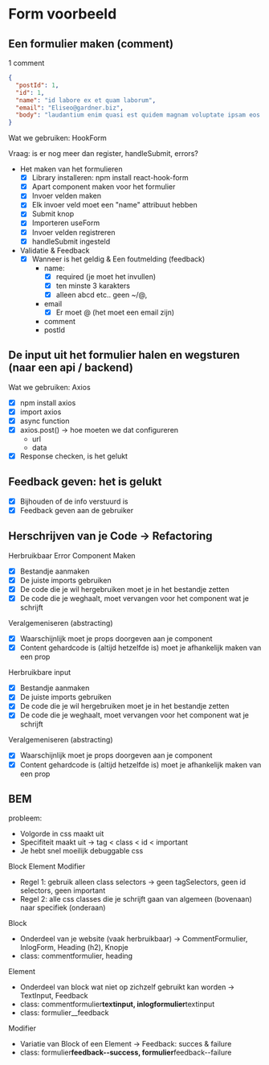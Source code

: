 # Form voorbeeld

## Een formulier maken (comment)

1 comment

```json
{
  "postId": 1,
  "id": 1,
  "name": "id labore ex et quam laborum",
  "email": "Eliseo@gardner.biz",
  "body": "laudantium enim quasi est quidem magnam voluptate ipsam eos tempora quo necessitatibus dolor quam autem quasi reiciendis et nam sapiente accusantium"
}
```

Wat we gebruiken: HookForm

Vraag: is er nog meer dan register, handleSubmit, errors?

- Het maken van het formulieren
  - [x] Library installeren: npm install react-hook-form
  - [x] Apart component maken voor het formulier
  - [x] Invoer velden maken
  - [x] Elk invoer veld moet een "name" attribuut hebben
  - [x] Submit knop
  - [x] Importeren useForm
  - [x] Invoer velden registreren
  - [x] handleSubmit ingesteld
- Validatie & Feedback
  - [x] Wanneer is het geldig & Een foutmelding (feedback)
    - name:
      - [x] required (je moet het invullen)
      - [x] ten minste 3 karakters
      - [x] alleen abcd etc.. geen ~/@,
    - email
      - [x] Er moet @ (het moet een email zijn)
    - comment
    - postId

## De input uit het formulier halen en wegsturen (naar een api / backend)

Wat we gebruiken: Axios

- [x] npm install axios
- [x] import axios
- [x] async function
- [x] axios.post() -> hoe moeten we dat configureren
  - url
  - data
- [x] Response checken, is het gelukt

## Feedback geven: het is gelukt

- [x] Bijhouden of de info verstuurd is
- [x] Feedback geven aan de gebruiker

## Herschrijven van je Code -> Refactoring

Herbruikbaar Error Component Maken

- [x] Bestandje aanmaken
- [x] De juiste imports gebruiken
- [x] De code die je wil hergebruiken moet je in het bestandje zetten
- [x] De code die je weghaalt, moet vervangen voor het component wat je schrijft

Veralgemeniseren (abstracting)

- [x] Waarschijnlijk moet je props doorgeven aan je component
- [x] Content gehardcode is (altijd hetzelfde is) moet je afhankelijk maken van een prop

Herbruikbare input

- [x] Bestandje aanmaken
- [x] De juiste imports gebruiken
- [x] De code die je wil hergebruiken moet je in het bestandje zetten
- [x] De code die je weghaalt, moet vervangen voor het component wat je schrijft

Veralgemeniseren (abstracting)

- [x] Waarschijnlijk moet je props doorgeven aan je component
- [x] Content gehardcode is (altijd hetzelfde is) moet je afhankelijk maken van een prop

## BEM

probleem:

- Volgorde in css maakt uit
- Specifiteit maakt uit -> tag < class < id < important
- Je hebt snel moeilijk debuggable css

Block Element Modifier

- Regel 1: gebruik alleen class selectors -> geen tagSelectors, geen id selectors, geen important
- Regel 2: alle css classes die je schrijft gaan van algemeen (bovenaan) naar specifiek (onderaan)

Block

- Onderdeel van je website (vaak herbruikbaar) -> CommentFormulier, InlogForm, Heading (h2), Knopje
- class: commentformulier, heading

Element

- Onderdeel van block wat niet op zichzelf gebruikt kan worden -> TextInput, Feedback
- class: commentformulier**textinput, inlogformulier**textinput
- class: formulier\_\_feedback

Modifier

- Variatie van Block of een Element -> Feedback: succes & failure
- class: formulier**feedback--success, formulier**feedback--failure
